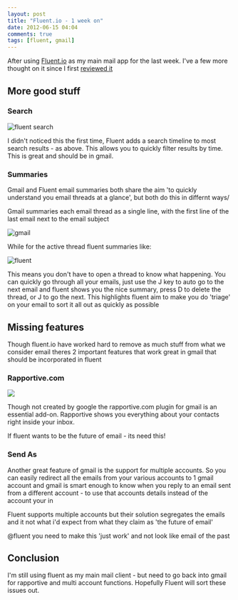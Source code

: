 ```yaml
---
layout: post
title: "Fluent.io - 1 week on"
date: 2012-06-15 04:04
comments: true
tags: [fluent, gmail]
---
```


After using [Fluent.io](http://fluent.io) as my main mail app for the last week. I've a few more thought on it
since I first [reviewed it](http://blog.justin.kelly.org.au/testing-out-fluent-dot-io-the-future-of-email-beta-access/) 

More good stuff
---

### Search

![fluent search](http://i.minus.com/ifuB9svgWOXSk.png)

I didn't noticed this the first time, Fluent adds a search timeline to most search results - as above. This allows you to quickly filter
results by time. This is great and should be in gmail.

### Summaries 
Gmail and Fluent email summaries both share the aim 'to quickly understand you email threads at a glance', but both do this in differnt ways/ 

Gmail summaries each email thread as a single line, with the first line of the last email next to the email subject

![gmail](http://i.minus.com/jfXNhsXSOeyvW.png)

While for the active thread fluent summaries like:

![fluent](http://i.minus.com/iTn2bkuIWUKTH.png)

This means you don't have to open a thread to know what happening.  You can quickly go through all your emails, just use the J key to auto go to the next email and fluent shows you the nice summary, 
press D to delete the thread, or J to go the next.  This highlights fluent aim to make you do 'triage' on your email to sort it all out as quickly as 
possible

Missing features
---
Though fluent.io have worked hard to remove as much stuff from what we consider email theres 2 important features that work great in gmail that should be incorporated in fluent

### Rapportive.com
![](http://i.minus.com/io7DwgBhX1GY8.png )

Though not created by google the rapportive.com plugin for gmail is an essential add-on.  Rapportive shows you everything about your contacts right inside your inbox.

If fluent wants to be the future of email - its need this!

### Send As
Another great feature of gmail is the support for multiple accounts. So you can easily redirect all the emails from your various accounts to 1 gmail account and gmail is smart enough to know when you reply to an email sent from a different account - to use that accounts details instead of the account your in

Fluent supports multiple accounts but their solution segregates the emails and it not what i'd expect from what they claim as 'the future of email'

@fluent you need to make this 'just work' and not look like email of the past 

Conclusion
---
I'm still using fluent as my main mail client - but need to go back into gmail for rapportive and multi account functions.  Hopefully Fluent will sort these issues out.
